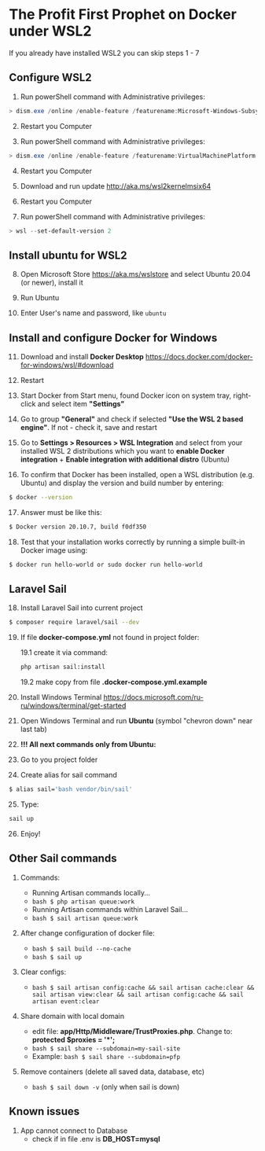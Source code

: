 # The Profit First Prophet on Docker under WSL2

If you already have installed WSL2 you can skip steps 1 - 7

## Configure WSL2

1. Run powerShell command with Administrative privileges:

```powershell 
> dism.exe /online /enable-feature /featurename:Microsoft-Windows-Subsystem-Linux /all /norestart
```

2. Restart you Computer

3. Run powerShell command with Administrative privileges:

```powershell
> dism.exe /online /enable-feature /featurename:VirtualMachinePlatform /all /norestart
```

4. Restart you Computer

5. Download and run update http://aka.ms/wsl2kernelmsix64

6. Restart you Computer

7. Run powerShell command with Administrative privileges:

```powershell
> wsl --set-default-version 2
```

## Install ubuntu for WSL2

8. Open Microsoft Store https://aka.ms/wslstore and select Ubuntu 20.04 (or newer), install it

9. Run Ubuntu

10. Enter User's name and password, like `ubuntu`

## Install and configure Docker for Windows

11. Download and install **Docker Desktop** https://docs.docker.com/docker-for-windows/wsl/#download

12. Restart

13. Start Docker from Start menu, found Docker icon on system tray, right-click and select item **"Settings"**

14. Go to group **"General"** and check if selected **"Use the WSL 2 based engine"**. If not - check it, save and
    restart

15. Go to **Settings > Resources > WSL Integration** and select from your installed WSL 2 distributions which you want
    to **enable Docker integration** + **Enable integration with additional distro** (Ubuntu)

16. To confirm that Docker has been installed, open a WSL distribution (e.g. Ubuntu) and display the version and build
    number by entering:

```bash    
$ docker --version
```

17. Answer must be like this:

```bash    
$ Docker version 20.10.7, build f0df350
```

18. Test that your installation works correctly by running a simple built-in Docker image using:

```bash    
$ docker run hello-world or sudo docker run hello-world
```    

## Laravel Sail

18. Install Laravel Sail into current project

```bash
$ composer require laravel/sail --dev
```

19. If file **docker-compose.yml** not found in project folder:

    19.1 create it via command:
    ```bash
    php artisan sail:install
    ```

    19.2 make copy from file **.docker-compose.yml.example**

20. Install Windows Terminal https://docs.microsoft.com/ru-ru/windows/terminal/get-started

21. Open Windows Terminal and run **Ubuntu** (symbol "chevron down" near last tab)

22. **!!! All next commands only from Ubuntu:**

23. Go to you project folder

24. Create alias for sail command

```bash 
$ alias sail='bash vendor/bin/sail'
```

25. Type:

```bash
sail up
```

26. Enjoy!

## Other Sail commands

1. Commands:
    - Running Artisan commands locally...
    - ```bash $ php artisan queue:work ```
    - Running Artisan commands within Laravel Sail...
    - ```bash $ sail artisan queue:work```

2. After change configuration of docker file:
    - ```bash $ sail build --no-cache```
    - ```bash $ sail up```

3. Clear configs:
    - ```bash $ sail artisan config:cache && sail artisan cache:clear && sail artisan view:clear && sail artisan config:cache && sail artisan event:clear```

4. Share domain with local domain
    - edit file: **app/Http/Middleware/TrustProxies.php**. Change to: **protected $proxies = '\*';**
    - ```bash $ sail share --subdomain=my-sail-site```
    - Example: ```bash $ sail share --subdomain=pfp```

5. Remove containers (delete all saved data, database, etc)
    - ```bash $ sail down -v``` (only when sail is down)

## Known issues

1. App cannot connect to Database
    - check if in file .env is **DB_HOST=mysql**
